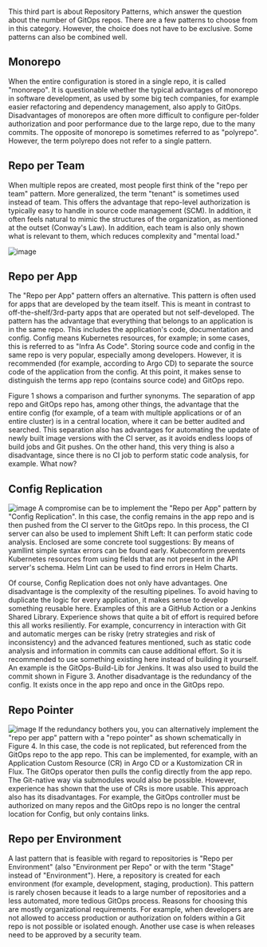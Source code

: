This third part is about Repository Patterns, 
which answer the question about the number of GitOps repos. 
There are a few patterns to choose from in this category.
However, the choice does not have to be exclusive.
Some patterns can also be combined well. 

Monorepo
---
When the entire configuration is stored in a single repo, it is called "monorepo". 
It is questionable whether the typical advantages of monorepo in software development, as used by some big tech companies, 
for example easier refactoring and dependency management, also apply to GitOps. 
Disadvantages of monorepos are often more difficult to configure per-folder authorization and poor performance due to the large repo, due to the many commits. 
The opposite of monorepo is sometimes referred to as "polyrepo". However, the term polyrepo does not refer to a single pattern.

Repo per Team
---
When multiple repos are created, most people first think of the "repo per team" pattern.
More generalized, the term "tenant" is sometimes used instead of team. This offers the advantage that repo-level authorization is typically easy to handle in source code management (SCM). 
In addition, it often feels natural to mimic the structures of the organization, as mentioned at the outset (Conway's Law).
In addition, each team is also only shown what is relevant to them, 
which reduces complexity and "mental load."

![image](https://github.com/user-attachments/assets/87fdd0b5-4970-479b-a104-5d12e13fab86)

Repo per App
---
The "Repo per App" pattern offers an alternative. 
This pattern is often used for apps that are developed by the team itself. 
This is meant in contrast to off-the-shelf/3rd-party apps that are operated but not self-developed. 
The pattern has the advantage that everything that belongs to an application is in the same repo. 
This includes the application's code, documentation and config. 
Config means Kubernetes resources, for example; in some cases, this is referred to as "Infra As Code". 
Storing source code and config in the same repo is very popular, especially among developers. 
However, it is recommended (for example, according to Argo CD) to separate the source code of the application from the config. At this point, it makes sense to distinguish the terms app repo (contains source code) and GitOps repo.

Figure 1 shows a comparison and further synonyms. 
The separation of app repo and GitOps repo has, among other things, the advantage that the entire config (for example, of a team with multiple applications or of an entire cluster) is in a central location, where it can be better audited and searched. 
This separation also has advantages for automating the update of newly built image versions with the CI server, as it avoids endless loops of build jobs and Git pushes. On the other hand, this very thing is also a disadvantage, 
since there is no CI job to perform static code analysis, for example. What now?

Config Replication
---
![image](https://github.com/user-attachments/assets/17db35f8-d0e8-416a-9ec9-2dcbf8f56d12)
A compromise can be to implement the "Repo per App" pattern by "Config Replication". 
In this case, the config remains in the app repo and is then pushed from the CI server to the GitOps repo.
In this process, the CI server can also be used to implement Shift Left: It can perform static code analysis. 
Enclosed are some concrete tool suggestions: By means of yamllint simple syntax errors can be found early. 
Kubeconform prevents Kubernetes resources from using fields that are not present in the API server's schema. 
Helm Lint can be used to find errors in Helm Charts.

Of course, Config Replication does not only have advantages. 
One disadvantage is the complexity of the resulting pipelines. 
To avoid having to duplicate the logic for every application, it makes sense to develop something reusable here.
Examples of this are a GitHub Action or a Jenkins Shared Library.
Experience shows that quite a bit of effort is required before this all works resiliently. 
For example, concurrency in interaction with Git and automatic merges can be risky (retry strategies and risk of inconsistency) and the advanced features mentioned,
such as static code analysis and information in commits can cause additional effort.
So it is recommended to use something existing here instead of building it yourself.
An example is the GitOps-Build-Lib for Jenkins.
It was also used to build the commit shown in Figure 3. Another disadvantage is the redundancy of the config. 
It exists once in the app repo and once in the GitOps repo.

Repo Pointer
---
![image](https://github.com/user-attachments/assets/2fbe33d5-2d28-427b-a40e-82b654a7b8c2)
If the redundancy bothers you, 
you can alternatively implement the "repo per app" pattern with a "repo pointer" as shown schematically in Figure 4. 
In this case, the code is not replicated, but referenced from the GitOps repo to the app repo. 
This can be implemented, for example, with an Application Custom Resource (CR) in Argo CD or a Kustomization CR in Flux. 
The GitOps operator then pulls the config directly from the app repo. 
The Git-native way via submodules would also be possible. However, experience has shown that the use of CRs is more usable.
This approach also has its disadvantages. For example, 
the GitOps controller must be authorized on many repos and the GitOps repo is no longer the central location for Config, 
but only contains links.

Repo per Environment
----
A last pattern that is feasible with regard to repositories is "Repo per Environment" (also "Environment per Repo" or with the term "Stage" instead of "Environment"). 
Here, a repository is created for each environment (for example, development, staging, production). 
This pattern is rarely chosen because it leads to a large number of repositories and a less automated, more tedious GitOps process.
Reasons for choosing this are mostly organizational requirements.
For example, when developers are not allowed to access production or authorization on folders within a Git repo is not possible or isolated enough. 
Another use case is when releases need to be approved by a security team.
